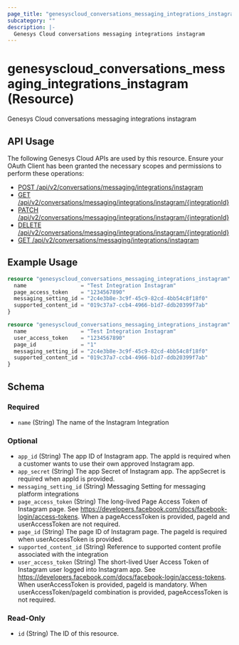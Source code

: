 ```yaml
---
page_title: "genesyscloud_conversations_messaging_integrations_instagram Resource - terraform-provider-genesyscloud"
subcategory: ""
description: |-
  Genesys Cloud conversations messaging integrations instagram
---
```

# genesyscloud_conversations_messaging_integrations_instagram (Resource)

Genesys Cloud conversations messaging integrations instagram

## API Usage
The following Genesys Cloud APIs are used by this resource. Ensure your OAuth Client has been granted the necessary scopes and permissions to perform these operations:

* [POST /api/v2/conversations/messaging/integrations/instagram](https://developer.genesys.cloud/devapps/api-explorer#post-api-v2-conversations-messaging-integrations-instagram)
* [GET /api/v2/conversations/messaging/integrations/instagram/{integrationId}](https://developer.genesys.cloud/devapps/api-explorer#get-api-v2-conversations-messaging-integrations-instagram--integrationId-)
* [PATCH /api/v2/conversations/messaging/integrations/instagram/{integrationId}](https://developer.genesys.cloud/devapps/api-explorer#patch-api-v2-conversations-messaging-integrations-instagram--integrationId-)
* [DELETE /api/v2/conversations/messaging/integrations/instagram/{integrationId}](https://developer.genesys.cloud/devapps/api-explorer#delete-api-v2-conversations-messaging-integrations-instagram--integrationId-)
* [GET /api/v2/conversations/messaging/integrations/instagram](https://developer.genesys.cloud/devapps/api-explorer#get-api-v2-conversations-messaging-integrations-instagram)



## Example Usage

```terraform
resource "genesyscloud_conversations_messaging_integrations_instagram" "test_sample" {
  name                 = "Test Integration Instagram"
  page_access_token    = "1234567890"
  messaging_setting_id = "2c4e3b8e-3c9f-45c9-82cd-4bb54c8f18f0"
  supported_content_id = "019c37a7-ccb4-4966-b1d7-ddb20399f7ab"
}

resource "genesyscloud_conversations_messaging_integrations_instagram" "test_sample" {
  name                 = "Test Integration Instagram"
  user_access_token    = "1234567890"
  page_id              = "1"
  messaging_setting_id = "2c4e3b8e-3c9f-45c9-82cd-4bb54c8f18f0"
  supported_content_id = "019c37a7-ccb4-4966-b1d7-ddb20399f7ab"
}
```

<!-- schema generated by tfplugindocs -->
## Schema

### Required

- `name` (String) The name of the Instagram Integration

### Optional

- `app_id` (String) The app ID of Instagram app. The appId is required when a customer wants to use their own approved Instagram app.
- `app_secret` (String) The app Secret of Instagram app. The appSecret is required when appId is provided.
- `messaging_setting_id` (String) Messaging Setting for messaging platform integrations
- `page_access_token` (String) The long-lived Page Access Token of Instagram page. See https://developers.facebook.com/docs/facebook-login/access-tokens. When a pageAccessToken is provided, pageId and userAccessToken are not required.
- `page_id` (String) The page ID of Instagram page. The pageId is required when userAccessToken is provided.
- `supported_content_id` (String) Reference to supported content profile associated with the integration
- `user_access_token` (String) The short-lived User Access Token of Instagram user logged into Instagram app. See https://developers.facebook.com/docs/facebook-login/access-tokens. When userAccessToken is provided, pageId is mandatory. When userAccessToken/pageId combination is provided, pageAccessToken is not required.

### Read-Only

- `id` (String) The ID of this resource.

